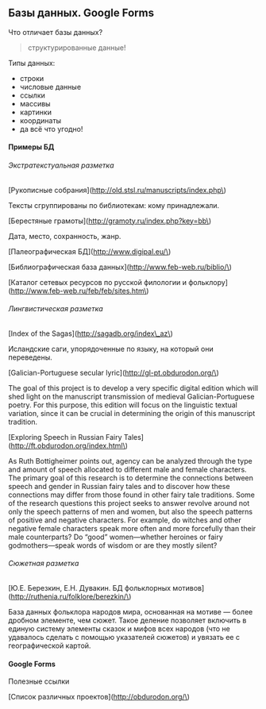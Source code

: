## Базы данных. Google Forms

Что отличает базы данных?

> структурированные данные!

Типы данных:

* строки
* числовые данные
* ссылки
* массивы
* картинки
* координаты
* да всё что угодно!

#### Примеры БД

###### Экстратекстуальная разметка  

\[Рукописные собрания\]\(http://old.stsl.ru/manuscripts/index.php\)  

Тексты сгруппированы по библиотекам: кому принадлежали.  

\[Берестяные грамоты\]\(http://gramoty.ru/index.php?key=bb\)  

Дата, место, сохранность, жанр. 

\[Палеографическая БД\]\(http://www.digipal.eu/\)

\[Библиографическая база данных\]\(http://www.feb-web.ru/biblio/\)  

\[Каталог сетевых ресурсов по русской филологии и фольклору\]\(http://www.feb-web.ru/feb/feb/sites.htm\)

###### Лингвистическая разметка

\[Index of the Sagas\]\(http://sagadb.org/index\_az\)  

Исландские саги, упорядоченные по языку, на который они переведены.

\[Galician-Portuguese secular lyric\]\(http://gl-pt.obdurodon.org/\)	

The goal of this project is to develop a very specific digital edition which will shed light on the manuscript transmission of medieval Galician-Portuguese poetry. For this purpose, this edition will focus on the linguistic textual variation, since it can be crucial in determining the origin of this manuscript tradition.

\[Exploring Speech in Russian Fairy Tales\]\(http://ft.obdurodon.org/index.html\)  

As Ruth Bottigheimer points out, agency can be analyzed through the type and amount of speech allocated to different male and female characters. The primary goal of this research is to determine the connections between speech and gender in Russian fairy tales and to discover how these connections may differ from those found in other fairy tale traditions. Some of the research questions this project seeks to answer revolve around not only the speech patterns of men and women, but also the speech patterns of positive and negative characters. For example, do witches and other negative female characters speak more often and more forcefully than their male counterparts? Do “good” women—whether heroines or fairy godmothers—speak words of wisdom or are they mostly silent?  

###### Сюжетная разметка

\[Ю.Е. Березкин, Е.Н. Дувакин. БД фольклорных мотивов\]\(http://ruthenia.ru/folklore/berezkin/\)  

База данных фольклора народов мира, основанная на мотиве — более дробном элементе, чем сюжет. Такое деление позволяет включить в единую систему элементы сказок и мифов всех народов \(что не удавалось сделать с помощью указателей сюжетов\) и увязать ее с географической картой.

#### Google Forms



Полезные ссылки

\[Список различных проектов\]\(http://obdurodon.org/\)  



#### 



